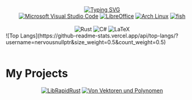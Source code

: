 <div align="center">
    <a href="https://git.io/typing-svg"><img src="https://readme-typing-svg.demolab.com/?font=Fira+Code&weight=1000&size=35&duration=4000&pause=10000&color=0CF6F7&center=true&vCenter=true&width=700&height=100&lines=Maximilian+Schleicher;Mathematics+%26+Computer+Science" alt="Typing SVG" /></a>
</div>

<div align="center">
    <a href="https://code.visualstudio.com/"><img src="https://img.shields.io/badge/VS%20Code-0078D4?style=for-the-badge&logo=visual%20studio%20code&logoColor=white" alt="Microsoft Visual Studio Code"></a>
    <a href="https://libreoffice.org/"><img src="https://img.shields.io/badge/LibreOffice-18a303?style=for-the-badge&logo=LibreOffice&logoColor=white" alt="LibreOffice"></a>
    <a href="https://archlinux.org/"><img src="https://img.shields.io/badge/Arch%20Linux-1794d1?style=for-the-badge&logo=Arch%20Linux&logoColor=white" alt="Arch Linux"></a>
    <a href="https://fishshell.com/"><img src="https://img.shields.io/badge/fish-4d4d4d?style=for-the-badge&logo=Windows%20Terminal&logoColor=white" alt="fish"></a>
    <br>
    <br>
    <img src="https://img.shields.io/badge/Rust-FF5F1F?style=for-the-badge&logo=Rust&logoColor=white" alt="Rust">
    <img src="https://img.shields.io/badge/C%23-00599C?style=for-the-badge&logo=Csharp&logoColor=white" alt="C#">
    <img src="https://img.shields.io/badge/LaTeX-47A141?style=for-the-badge&logo=LaTeX&logoColor=white" alt="LaTeX">

</div>
![Top Langs](https://github-readme-stats.vercel.app/api/top-langs/?username=nervousnullptr&size_weight=0.5&count_weight=0.5)
<br>
<br>

# My Projects
<div align="center">
    <div styles=".row{flex:33.33%;padding:5px;} .column{display:flex;}" class="row">
        <a class="column" href="https://github.com/LibRapid/LibRapidRust"><img src="https://github-readme-stats.vercel.app/api/pin/?username=LibRapid&repo=LibRapidRust&theme=codeSTACKr" alt="LibRapidRust"></a>
        <a class="column" href="https://github.com/Nervousnullptr/Von-Vektoren-und-Polynomen"><img src="https://github-readme-stats.vercel.app/api/pin/?username=Nervousnullptr&repo=Von-Vektoren-und-Polynomen&theme=codeSTACKr" alt="Von Vektoren und Polynomen"></a>
    </div>
</div>

